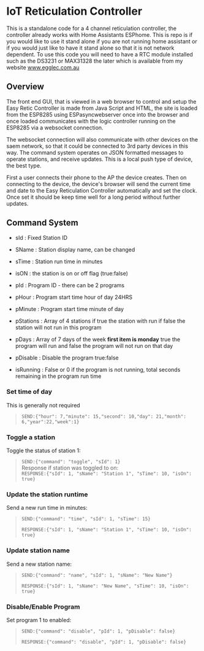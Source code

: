 # IoT Reticulation Controller

This is a standalone code for a 4 channel reticulation controller, the controller already works with Home Assistants ESPhome.  This is repo is if you would like to use it stand alone if you are not running home assistant or if you would just like to have it stand alone so that it is not network dependent.
To use this code you will need to have a RTC module installed such as the DS3231 or MAX31328 the later which is available from my website www.egglec.com.au

## Overview

The front end GUI, that is viewed in a web browser to control and setup the Easy Retic Controller is made from Java Script and HTML, the site is loaded from the ESP8285 using ESPasyncwebserver once into the browser and once loaded communicates with the logic controller running on the ESP8285 via a websocket connection.

The websocket connection will also communicate with other devices on the saem network, so that it could be connected to 3rd party devices in this way. The command system operates on JSON formatted messages to operate stations, and receive updates.  This is a local push type of device, the best type.

First a user connects their phone to the AP the device creates. Then on connecting to the device, the device's browser will send the current time and date to the Easy Reticulation Controller automatically and set the clock. Once set it should be keep time well for a long period without further updates.

## Command System

- sId : Fixed Station ID
- SName : Station display name, can be changed
- sTime : Station run time in minutes
- isON : the station is on or off flag (true:false)

- pId : Program ID - there can be 2 programs
- pHour : Program start time hour of day 24HRS
- pMinute : Program start time minute of day
- pStations : Array of 4 stations if true the station with run if false the station will not run in this program
- pDays : Array of 7 days of the week **first item is monday** true the program will run and false the program will not run on that day
- pDisable : Disable the program true:false
- isRunning : False or 0 if the program is not running, total seconds remaining in the program run time

### Set time of day

This is generally not required
>`SEND:{"hour": 7,"minute": 15,"second": 10,"day": 21,"month": 6,"year":22,"week":1}`

### Toggle a station

Toggle the status of station 1:  
>`SEND:{"command": "toggle", "sId": 1}`  
Response if station was toggled to on:  
>`RESPONSE:{"sId": 1, "sName": "Station 1", "sTime": 10, "isOn": true}`  

### Update the station runtime

Send a new run time in minutes:  

>`SEND:{"command": "time", "sId": 1, "sTime": 15}`   
>
>`RESPONSE:{"sId": 1, "sName": "Station 1", "sTime": 10, "isOn": true}`  

### Update station name

Send a new station name:

>`SEND:{"command": "name", "sId": 1, "sName": "New Name"}`
>
>`RESPONSE:{"sId": 1, "sName": "New Name", "sTime": 10, "isOn": true}`

### Disable/Enable Program

Set program 1 to enabled:  

>`SEND:{"command": "disable", "pId": 1, "pDisable": false}`
>
>`RESPONSE:{"command": "disable", "pId": 1, "pDisable": false}`

